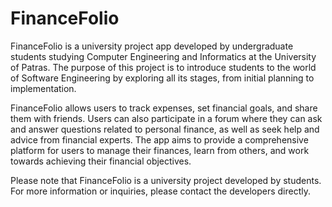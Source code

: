 # FinanceFolio
FinanceFolio is a university project app developed by undergraduate students studying Computer Engineering and Informatics at the University of Patras. The purpose of this project is to introduce students to the world of Software Engineering by exploring all its stages, from initial planning to implementation.

FinanceFolio allows users to track expenses, set financial goals, and share them with friends. Users can also participate in a forum where they can ask and answer questions related to personal finance, as well as seek help and advice from financial experts. The app aims to provide a comprehensive platform for users to manage their finances, learn from others, and work towards achieving their financial objectives.

Please note that FinanceFolio is a university project developed by students. For more information or inquiries, please contact the developers directly.
